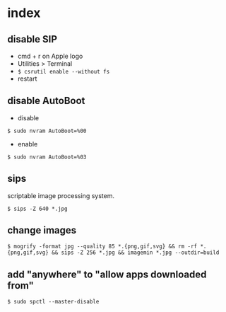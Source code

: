 # index

## disable SIP

- cmd + r on Apple logo
- Utilities > Terminal
- `$ csrutil enable --without fs`
- restart

## disable AutoBoot

- disable

```
$ sudo nvram AutoBoot=%00
```

- enable

```
$ sudo nvram AutoBoot=%03
```

## sips

scriptable image processing system.

```
$ sips -Z 640 *.jpg
```

## change images

```
$ mogrify -format jpg --quality 85 *.{png,gif,svg} && rm -rf *.{png,gif,svg} && sips -Z 256 *.jpg && imagemin *.jpg --outdir=build
```

## add "anywhere" to "allow apps downloaded from"

```
$ sudo spctl --master-disable
```
